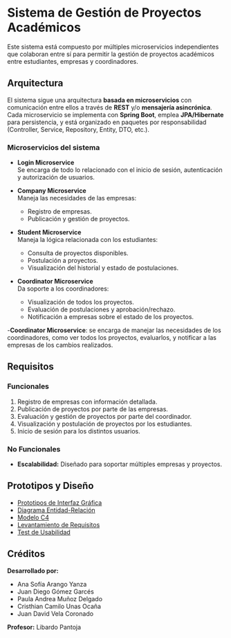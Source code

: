 # Sistema de Gestión de Proyectos Académicos

Este sistema está compuesto por múltiples microservicios independientes que colaboran entre sí para permitir la gestión de proyectos académicos entre estudiantes, empresas y coordinadores.

## Arquitectura

El sistema sigue una arquitectura **basada en microservicios** con comunicación entre ellos a través de **REST** y/o **mensajería asincrónica**. Cada microservicio se implementa con **Spring Boot**, emplea **JPA/Hibernate** para persistencia, y está organizado en paquetes por responsabilidad (Controller, Service, Repository, Entity, DTO, etc.).

### Microservicios del sistema

- **Login Microservice**  
  Se encarga de todo lo relacionado con el inicio de sesión, autenticación y autorización de usuarios.

- **Company Microservice**  
  Maneja las necesidades de las empresas:
  - Registro de empresas.
  - Publicación y gestión de proyectos.

- **Student Microservice**  
  Maneja la lógica relacionada con los estudiantes:
  - Consulta de proyectos disponibles.
  - Postulación a proyectos.
  - Visualización del historial y estado de postulaciones.

- **Coordinator Microservice**  
  Da soporte a los coordinadores:
  - Visualización de todos los proyectos.
  - Evaluación de postulaciones y aprobación/rechazo.
  - Notificación a empresas sobre el estado de los proyectos.

-**Coordinator Microservice**: se encarga de manejar las necesidades de los coordinadores, como ver todos los proyectos, evaluarlos, y notificar a las empresas de los cambios realizados.
## Requisitos
### Funcionales
1. Registro de empresas con información detallada.
2. Publicación de proyectos por parte de las empresas.
3. Evaluación y gestión de proyectos por parte del coordinador.
4. Visualización y postulación de proyectos por los estudiantes.
5. Inicio de sesión para los distintos usuarios.

### No Funcionales
- **Escalabilidad:** Diseñado para soportar múltiples empresas y proyectos.

## Prototipos y Diseño
- [Prototipos de Interfaz Gráfica](https://www.figma.com/design/5V1ec7uQPEZeMPGu4EzIRq/Gestión-De-Proyectos-Académicos?node-id=450-259&p=f&t=W0WP2pIvaqkZJR3k-0)
- [Diagrama Entidad-Relación](https://drive.google.com/file/d/1I6pi0R7gYwSiqrWNn6MVyKbS7FnPlVaR/view?usp=sharing)
- [Modelo C4](https://drive.google.com/file/d/1I6pi0R7gYwSiqrWNn6MVyKbS7FnPlVaR/view?usp=sharing)
- [Levantamiento de Requisitos](https://docs.google.com/spreadsheets/d/1hG2GuJDQpcxUXRv70Yiytuf38SZNCaiGbclfKXcRKBk/edit?usp=sharing)
- [Test de Usabilidad](https://docs.google.com/spreadsheets/d/1pmMF3Gd32J0-KrMs3bDB2ZYqA62sIhG9D5hBbXWHq5U/edit?gid=946668092#gid=946668092)

## Créditos
**Desarrollado por:**
- Ana Sofía Arango Yanza
- Juan Diego Gómez Garcés
- Paula Andrea Muñoz Delgado
- Cristhian Camilo Unas Ocaña
- Juan David Vela Coronado

**Profesor:** Libardo Pantoja
